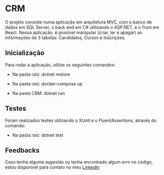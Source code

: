 # CRM

O projeto consiste numa aplicação em arquitetura MVC, com o banco de dados em SQL Server, o back end em C# utilizando o ASP.NET, e o front em React. Nessa aplicação, é possível manipular (criar, ler e apagar) as informações de 3 tabelas: Candidatos, Cursos e Inscrições.

## Inicialização

Para rodar a aplicação, utilize os seguintes comandos:

- Na pasta raiz: dotnet restore

- Na pasta raiz: docker-compose up

- Na pasta CRM: dotnet run 

## Testes

Foram realizados testes utilizando o XUnit e o FluentAssertions, através do comando:

- Na pasta raiz: dotnet test

## Feedbacks

Caso tenha alguma sugestão ou tenha encontrado algum erro no código, estou disponível para contato no meu [LinkedIn](https://www.linkedin.com/in/rafael-de-jesus-lima/)
